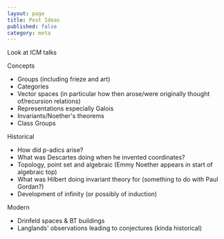 ```yaml
---
layout: page
title: Post Ideas
published: false
category: meta
---
```


Look at ICM talks

Concepts
- Groups (including frieze and art)
- Categories
- Vector spaces (in particular how then arose/were originally thought of/recursion relations)
- Representations especially Galois
- Invariants/Noether's theorems
- Class Groups

Historical
- How did p-adics arise?
- What was Descartes doing when he invented coordinates?
- Topology, point set and algebraic (Emmy Noether appears in start of algebraic top)
- What was Hilbert doing invariant theory for (something to do with Paul Gordan?)
- Development of infinity (or possibly of induction)

Modern
- Drinfeld spaces & BT buildings
- Langlands' observations leading to conjectures (kinda historical)
